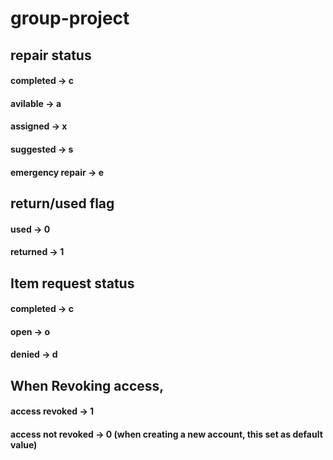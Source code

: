 # group-project
## repair status
#### completed -> c
#### avilable -> a
#### assigned -> x
#### suggested -> s
#### emergency repair -> e



## return/used flag
####  used -> 0
####  returned -> 1


## Item request status
#### completed -> c
#### open -> o
#### denied -> d


## When Revoking access, 
#### access revoked -> 1
#### access not revoked -> 0  (when creating a new account, this set as default value)
